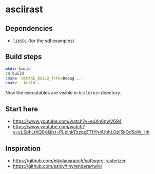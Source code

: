 # asciirast

## Dependencies
- `libSDL` (for the sdl examples)

## Build steps
```bash
mkdir build
cd build
cmake -DCMAKE_BUILD_TYPE=Debug ..
cmake --build .
```
Now the executables are visible in `build/bin` directory.

## Start here
- https://www.youtube.com/watch?v=eoXn6nwV694
- https://www.youtube.com/watch?v=vLSphLtKQ0o&list=PLplnkTzzqsZTfYh4UbhLGpI5kGd5oW_Hh

## Inspiration
- https://github.com/nikolausrauch/software-rasterizer
- https://github.com/ssloy/tinyrenderer/wiki
